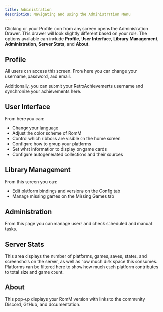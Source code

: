```yaml
---
title: Administration
description: Navigating and using the Administration Menu
---
```


Clicking on your Profile icon from any screen opens the Administration Drawer. This drawer will look slightly different based on your role. The options available can include **Profile**, **User Interface**, **Library Management**, **Administration**, **Server Stats**, and **About**.

## Profile

All users can access this screen. From here you can change your username, password, and email.

Additionally, you can submit your RetroAchievements username and synchronize your achievements here.

## User Interface

From here you can:
- Change your language
- Adjust the color scheme of RomM
- Control which ribbons are visible on the home screen
- Configure how to group your platforms
- Set what information to display on game cards
- Configure autogenerated collections and their sources

## Library Management

From this screen you can:
- Edit platform bindings and versions on the Config tab
- Manage missing games on the Missing Games tab

## Administration

From this page you can manage users and check scheduled and manual tasks.

## Server Stats

This area displays the number of platforms, games, saves, states, and screenshots on the server, as well as how much disk space this consumes. Platforms can be filtered here to show how much each platform contributes to total size and game count.

## About

This pop-up displays your RomM version with links to the community Discord, GitHub, and documentation.
